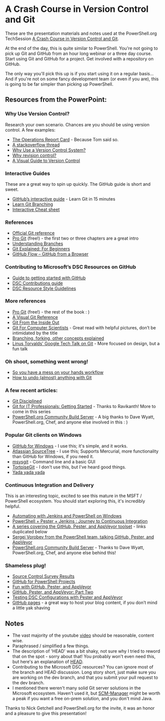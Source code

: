 A Crash Course in Version Control and Git
=============

These are the presentation materials and notes used at the PowerShell.org TechSession [A Crash Course in Version Control and Git](https://www.youtube.com/watch?v=wmPfDbsPeZY).

At the end of the day, this is quite similar to PowerShell. You're not going to pick up Git and GitHub from an hour long webinar or a three day course. Start using Git and GitHub for a project. Get involved with a repository on GitHub.

The only way you'll pick this up is if you start using it on a regular basis... And if you're not on some fancy development team (or even if you are), this is going to be far simpler than picking up PowerShell.

## Resources from the PowerPoint:

### Why Use Version Control?

Research your own scenario. Chances are you should be using version control. A few examples:

* [The Operations Report Card](http://www.opsreportcard.com/section/6) - Because Tom said so.
* [A stackoverflow thread](http://stackoverflow.com/questions/1408450/why-should-i-use-version-control)
* [Why Use a Version Control System?](http://www.git-tower.com/learn/git/ebook/mac/basics/why-use-version-control)
* [Why revision control?](http://hgbook.red-bean.com/read/how-did-we-get-here.html)
* [A Visual Guide to Version Control](http://betterexplained.com/articles/a-visual-guide-to-version-control/)

### Interactive Guides

These are a great way to spin up quickly. The GitHub guide is short and sweet.

* [GitHub’s interactive guide](https://try.github.io/) - Learn Git in 15 minutes
* [Learn Git Branching](http://pcottle.github.io/learnGitBranching)
* [Interactive Cheat sheet](http://ndpsoftware.com/git-cheatsheet.html)

### References

* [Official Git reference](http://git-scm.com/docs)
* [Pro Git](http://www.git-scm.com/book/en/v2) (free!) - the first two or three chapters are a great intro
* [Understanding Branches](http://blog.thoughtram.io/git/rebase-book/2015/02/10/understanding-branches-in-git.html)
* [Git Explained: For Beginners](http://www.dotnetcodegeeks.com/2015/06/git-explained-for-beginners.html)
* [GitHub Flow – GitHub from a Browser](https://github.com/blog/1557-github-flow-in-the-browser)

### Contributing to Microsoft’s DSC Resources on GitHub

* [Guide to getting started with GitHub](https://github.com/PowerShell/DscResources/blob/master/GettingStartedWithGitHub.md)
* [DSC Contributions guide](https://github.com/PowerShell/DscResources/blob/master/CONTRIBUTING.md)
* [DSC Resource Style Guidelines](https://github.com/PowerShell/DscResources/blob/master/StyleGuidelines.md)

### More references

* [Pro Git](http://www.git-scm.com/book/en/v2) (free!) - the rest of the book : )
* [A Visual Git Reference](http://marklodato.github.io/visual-git-guide/index-en.html)
* [Git From the Inside Out](https://codewords.recurse.com/issues/two/git-from-the-inside-out)
* [Git For Computer Scientists](http://eagain.net/articles/git-for-computer-scientists) - Great read with helpful pictures, don’t be intimidated by the title
* [Branching, forking, other concepts explained](http://stackoverflow.com/questions/3329943/git-branch-fork-fetch-merge-rebase-and-clone-what-are-the-differences)
* [Linus Torvalds' Google Tech Talk on Git](https://www.youtube.com/watch?v=4XpnKHJAok8) - More focused on design, but a fun talk

### Oh shoot, something went wrong!

* [So you have a mess on your hands workflow](http://justinhileman.info/article/git-pretty/git-pretty.png)
* [How to undo (almost) anything with Git](https://github.com/blog/2019-how-to-undo-almost-anything-with-git)

### A few recent articles:

* [Git Disciplined](http://blog.8thlight.com/makis-otman/2015/07/08/git-disciplined.html)
* [Git for IT Professionals: Getting Started](http://www.powershellmagazine.com/2015/07/13/git-for-it-professionals-getting-started-2/) - Thanks to Ravikanth! More to come in this series
* [PowerShell.org Community Build Server](http://powershell.org/wp/community-build-server/) - A big thanks to Dave Wyatt, PowerShell.org, Chef, and anyone else involved in this : )

### Popular Git clients on Windows

* [GitHub for Windows](https://windows.github.com/) - I use this; it's simple, and it works.
* [Atlassian SourceTree](https://www.sourcetreeapp.com/) - I use this; Supports Mercurial, more functionality than GitHub for Windows, if you need it.
* [msysgit](http://msysgit.github.io/) - Command line and a basic GUI
* [TortoiseGit](http://tortoisegit.org/) - I don't use this, but I've heard good things.
* [Yada yada yada](http://git-scm.com/downloads/guis)

### Continuous Integration and Delivery

This is an interesting topic, excited to see this mature in the MSFT / PowerShell ecosystem. You should start exploring this, it's incredibly helpful.

* [Automating with Jenkins and PowerShell on Windows](https://www.hodgkins.net.au/powershell/automating-with-jenkins-and-powershell-on-windows-part-1/)
* [PowerShell + Pester + Jenkins : Journey to Continuous Integration](http://www.dexterposh.com/2015/06/powershell-pester-jenkins-ci.html)
* [A series covering the GitHub, Pester, and AppVeyor toolset](http://ramblingcookiemonster.github.io/GitHub-For-PowerShell-Projects/#continuous-integration) - links duplicated below
* [Sergei Vorobev from the PowerShell team, talking GitHub, Pester, and AppVeyor](https://www.youtube.com/watch?v=zFd9DJPERIo)
* [PowerShell.org Community Build Server](http://powershell.org/wp/community-build-server/) - Thanks to Dave Wyatt, PowerShell.org, Chef, and anyone else behind this!

### Shameless plug!

* [Source Control Survey Results](http://ramblingcookiemonster.github.io/Source-Control-Survey/)
* [GitHub for PowerShell Projects](http://ramblingcookiemonster.github.io/GitHub-For-PowerShell-Projects/)
* [Fun with GitHub, Pester, and AppVeyor](http://ramblingcookiemonster.github.io/GitHub-Pester-AppVeyor/)
* [GitHub, Pester, and AppVeyor: Part Two](http://ramblingcookiemonster.github.io/Github-Pester-AppVeyor-Part-2/)
* [Testing DSC Configurations with Pester and AppVeyor](http://ramblingcookiemonster.github.io/Testing-DSC-with-Pester-and-AppVeyor/)
* [GitHub pages](http://ramblingcookiemonster.github.io/GitHub-Pages/) - a great way to host your blog content, if you don’t mind a little yak shaving

## Notes

* The vast majority of the youtube [video](https://www.youtube.com/watch?v=wmPfDbsPeZY) should be reasonable, content wise.
* Paraphrased / simplified a few things.
* The description of 'HEAD' was a bit shaky, not sure why I tried to reword that on the spot - sorry about that! You probably won't even need this, but here's an explanation of [HEAD](http://stackoverflow.com/a/4381549).
* Contributing to the Microsoft DSC resources? You can ignore most of the branch and HEAD discussion. Long story short, just make sure you are working on the dev branch, and that you submit your pull request to the dev branch.
* I mentioned there weren't many solid Git server solutions in the Microsoft ecosystem. Haven't used it, but [SCM-Manager](https://www.scm-manager.org/) might be worth a peak if you want a free on-prem solution, and you don't mind Java.

Thanks to Nick Getchell and PowerShell.org for the invite, it was an honor and a pleasure to give this presentation!
